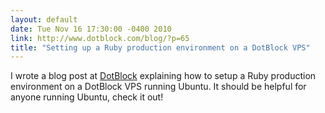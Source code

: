 ```yaml
---
layout: default
date: Tue Nov 16 17:30:00 -0400 2010
link: http://www.dotblock.com/blog/?p=65
title: "Setting up a Ruby production environment on a DotBlock VPS"
---
```


I wrote a blog post at [DotBlock](http://www.dotblock.com/blog/?p=65)
explaining how to setup a Ruby production environment on a DotBlock VPS
running Ubuntu. It should be helpful for anyone running Ubuntu, check it out!
